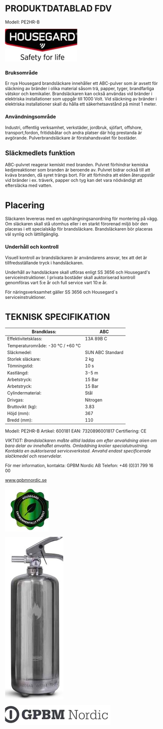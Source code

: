 # **PRODUKTDATABLAD FDV**

Modell: PE2HR-B

![](images/_page_0_Picture_2.jpeg)

### **Bruksområde**

Er nya Housegard brandsläckare innehåller ett ABC-pulver som är avsett för släckning av bränder i olika material såsom trä, papper, tyger, brandfarliga vätskor och kemikalier. Brandsläckaren kan också användas vid bränder i elektriska installationer som uppgår till 1000 Volt. Vid släckning av bränder i elektriska installationer skall du hålla ett säkerhetsavstånd på minst 1 meter.

### **Användningsområde**

Industri, offentlig verksamhet, verkstäder, jordbruk, sjöfart, offshore, transport,fordon, fritidsbåtar och andra platser där hög prestanda är avgörande. Pulverbrandsläckare är förstahandsvalet för bostäder.

## **Släckmedlets funktion**

ABC-pulvret reagerar kemiskt med branden. Pulvret förhindrar kemiska kedjereaktioner som branden är beroende av. Pulvret bidrar också till att kväva branden, då syret trängs bort. För att förhindra att elden återuppstår vid bränder i ex. träverk, papper och tyg kan det vara nödvändigt att eftersläcka med vatten.

# **Placering**

Släckaren levereras med en upphängningsanordning för montering på vägg. Om släckaren skall stå utomhus eller i en starkt förorenad miljö bör den placeras i ett specialskåp för brandsläckare. Brandsläckaren bör placeras väl synlig och lättillgänglig.

### **Underhåll och kontroll**

Visuell kontroll av brandsläckaren är användarens ansvar, tex att det är tillfredsställande tryck i handsläckaren.

Underhåll av handsläckare skall utföras enligt SS 3656 och Housegard's serviceinstruktioner. I privata bostäder skall auktoriserad kontroll genomföras vart 5:e år och full service vart 10:e år.

För näringsverksamhet gäller SS 3656 och Housegard´s serviceinstruktioner.

# **TEKNISK SPECIFIKATION**

| Brandklass:                       | ABC              |
|-----------------------------------|------------------|
| Effektivitetsklass:               | 13A 89B C        |
| Temperaturområde: -30 °C / +60 °C |                  |
| Släckmedel:                       | SUN ABC Standard |
| Storlek släckare:                 | 2 kg             |
| Tömningstid:                      | 10 s             |
| Kastlängd:                        | 3-5 m            |
| Arbetstryck:                      | 15 Bar           |
| Arbetstryck:                      | 15 Bar           |
| Cylindermaterial:                 | Stål             |
| Drivgas:                          | Nitrogen         |
| Bruttovikt (kg):                  | 3.83             |
| Höjd (mm):                        | 367              |
| Bredd (mm):                       | 110              |

Modell: PE2HR-B Artikel: 600181 EAN: 7320896001817 Certifiering: CE

*VIKTIGT: Brandsla*̈*ckaren ma*̊*ste alltid laddas om efter anva*̈*ndning a*̈*ven om bara delar av inneha*̊*llet anva*̈*nts. Omladdning kra*̈*ver specialutrustning. Kontakta en auktoriserad serviceverkstad. Anva*̈*nd endast specificerade sla*̈*ckmedel och reservdelar.*

För mer information, kontakta: GPBM Nordic AB Telefon: +46 (0)31 799 16 00

www.gpbmnordic.se

![](images/_page_0_Picture_21.jpeg)

![](images/_page_0_Picture_22.jpeg)

![](images/_page_0_Picture_23.jpeg)